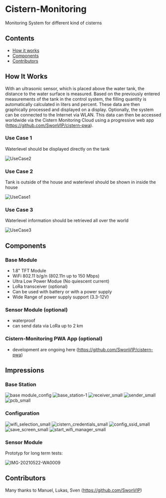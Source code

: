 # Cistern-Monitoring
Monitoring System for different kind of cisterns

## Contents
 - [How it works](#how-it-works)
 - [Components](#Components)
 - [Contributors](#contributions-and-thanks)

## How It Works
With an ultrasonic sensor, which is placed above the water tank, the distance to the water surface is measured. Based on the previously entered measurements of the tank in the control system, the filling quantity is automatically calculated in liters and percent. 
These data are then graphically processed and displayed on a display. Optionally, the system can be connected to the Internet via WLAN. This data can then be accessed worldwide via the Cistern Monitoring Cloud using a progressive web app (https://github.com/SwonVIP/cistern-pwa). 
### Use Case 1
Waterlevel should be displayed directly on the tank

![UseCase2](https://user-images.githubusercontent.com/53577414/123510198-7871a500-d67a-11eb-9762-9ee3723824da.png)

### Use Case 2
Tank is outside of the house and waterlevel should be shown in inside the house

![UseCase1](https://user-images.githubusercontent.com/53577414/123510196-77407800-d67a-11eb-880e-91d9780e54db.png)

### Use Case 3
Waterlevel information should be retrieved all over the world

![UseCase3](https://user-images.githubusercontent.com/53577414/123510199-7871a500-d67a-11eb-915a-ef8011b7b183.png)

## Components

### Base Module
- 1.8" TFT Module
- WiFi 802.11 b/g/n (802.11n up to 150 Mbps)
- Ultra Low Power Modue (No quiescent current)
- LoRa transceiver (optional)
- Can be used with battery or with a power supply
- Wide Range of power supply support (3.3-12V)

### Sensor Module (optional)
- waterproof
- can send data via LoRa up to 2 km

### Cistern-Monitoring PWA App (optional)
- development are ongoing here (https://github.com/SwonVIP/cistern-pwa)

## Impressions
### Base Station
![base module_config](https://user-images.githubusercontent.com/53577414/123509885-6e4ea700-d678-11eb-9bab-d060301b7269.png)
![base_station-1](https://user-images.githubusercontent.com/53577414/123509888-70186a80-d678-11eb-9461-dba977ae32a6.png)
![receiver_small](https://user-images.githubusercontent.com/53577414/149464046-929e71d1-4453-470a-9b31-88ac2fc05e32.jpeg)
![sender_small](https://user-images.githubusercontent.com/53577414/149464053-582e937b-ed0d-46bd-995e-f74c812df7d1.jpeg)
![pcb_small](https://user-images.githubusercontent.com/53577414/149464054-fc94f4ad-f054-440e-9b22-80d03a1adabc.jpeg)


### Configuration
![wifi_selection_small](https://user-images.githubusercontent.com/53577414/123509631-dc926a00-d676-11eb-8b7e-fe4994de1a33.png)
![cistern_credentials_small](https://user-images.githubusercontent.com/53577414/123509632-dd2b0080-d676-11eb-947a-ed56a5360bc9.png)
![config_ssid_small](https://user-images.githubusercontent.com/53577414/123509633-dd2b0080-d676-11eb-8d02-ec8cc4c2faaf.png)
![save_screen_small](https://user-images.githubusercontent.com/53577414/123509634-ddc39700-d676-11eb-97ab-e1c0acc8067b.png)
![start_wifi_manager_small](https://user-images.githubusercontent.com/53577414/123509635-ddc39700-d676-11eb-969a-f99d631ae56f.png)

### Sensor Module
Prototyp for long term tests:

![IMG-20210522-WA0009](https://user-images.githubusercontent.com/53577414/123509970-0056af80-d679-11eb-9b74-b49b226ecaf5.jpg)

## Contributors
Many thanks to 
Manuel,
Lukas,
Sven (https://github.com/SwonVIP)
